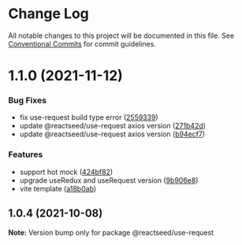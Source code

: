 # Change Log

All notable changes to this project will be documented in this file.
See [Conventional Commits](https://conventionalcommits.org) for commit guidelines.

# 1.1.0 (2021-11-12)


### Bug Fixes

* fix use-request build type error ([2559339](https://github.com/reactseed/reactseed/commit/25593392fa591163ac73b98b6ebe2960718e786c))
* update @reactseed/use-request axios version ([271b42d](https://github.com/reactseed/reactseed/commit/271b42d85c629fd0d54ee74222019a6b199a9262))
* update @reactseed/use-request axios version ([b94ecf7](https://github.com/reactseed/reactseed/commit/b94ecf740b31b389c3d6af0636588cb71636c871))


### Features

* support hot mock ([424bf82](https://github.com/reactseed/reactseed/commit/424bf820d4ecc58a6d47baa4072a1c81d7838e3d))
* upgrade useRedux and useRequest version ([9b906e8](https://github.com/reactseed/reactseed/commit/9b906e8ece8df6acd2b15c47ff06840bb499a2e6))
* vite template ([a18b0ab](https://github.com/reactseed/reactseed/commit/a18b0ab60fa40375f66ac6d7f374e79d92904668))





## 1.0.4 (2021-10-08)

**Note:** Version bump only for package @reactseed/use-request
